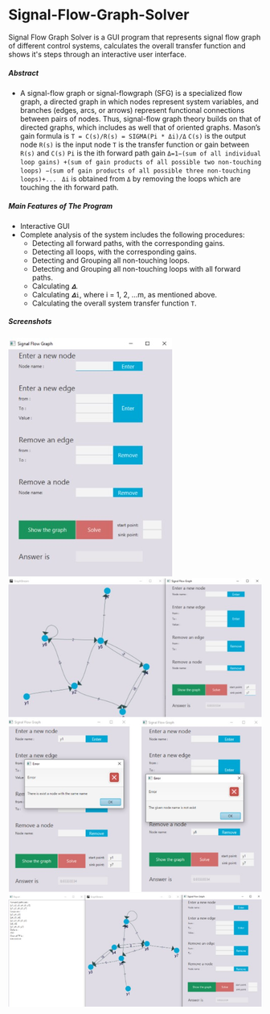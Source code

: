 # Signal-Flow-Graph-Solver
Signal Flow Graph Solver is a GUI program that represents signal flow graph of different control systems, calculates the overall transfer function and shows it's steps through an interactive user interface.

##### Abstract
- A signal-flow graph or signal-flowgraph (SFG) is a specialized flow graph, a directed graph in which nodes represent system variables, and branches (edges, arcs, or arrows) represent functional connections between pairs of nodes. Thus, signal-flow graph theory builds on that of directed graphs, which includes as well that of oriented graphs.
Mason’s gain formula is `T = C(s)/R(s) = SIGMA(Pi * Δi)/Δ`
`C(s)` is the output node
`R(s)` is the input node
`T` is the transfer function or gain between `R(s)` and `C(s)`
`Pi` is the ith forward path gain
`Δ=1−(sum of all individual loop gains) +(sum of gain products of all possible two non-touching loops) −(sum of gain products of all possible three non-touching loops)+... `
`Δi` is obtained from `Δ` by removing the loops which are touching the ith forward path.

##### Main Features of The Program
- Interactive GUI 
- Complete analysis of the system includes the following procedures:
    * Detecting all forward paths, with the corresponding gains.
    * Detecting all loops, with the corresponding gains.
    * Detecting and Grouping all non-touching loops.
    * Detecting and Grouping all non-touching loops with all forward paths.
    * Calculating `𝜟`.
    * Calculating `𝜟i`, where i = 1, 2, ...m, as mentioned above.
    * Calculating the overall system transfer function `T`.
##### Screenshots
![alt text](https://github.com/AhmedZahRan7/Signal-Flow-Graph-Solver/blob/master/Screenshot1.jpg?raw=true)
![alt text](https://github.com/AhmedZahRan7/Signal-Flow-Graph-Solver/blob/master/Screenshot2.jpg?raw=true)
![alt text](https://github.com/AhmedZahRan7/Signal-Flow-Graph-Solver/blob/master/Screenshot3.jpg?raw=true)
![alt text](https://github.com/AhmedZahRan7/Signal-Flow-Graph-Solver/blob/master/Screenshot4.jpg?raw=true)
